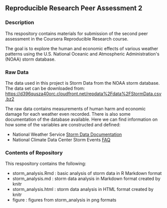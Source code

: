## Reproducible Research Peer Assessment 2

### Description

Ths respository contains materials for submission of the second peer assessment in the Coursera Reproducible Research course.

The goal is to explore the human and economic effects of various weather patterns using the U.S. National Oceanic and Atmospheric Administration's (NOAA) storm database.

### Raw Data

The data used in this project is Storm Data from the NOAA storm database. The data set can be downloaded from: https://d396qusza40orc.cloudfront.net/repdata%2Fdata%2FStormData.csv.bz2

The raw data contains measurements of human harm and economic damage for each weather even recorded. There is also some documentation of the database available. Here we can find information on how some of the variables are constructed and defined:

* National Weather Service [Storm Data Documentation](https://d396qusza40orc.cloudfront.net/repdata%2Fpeer2_doc%2Fpd01016005curr.pdf)
* National Climate Data Center Storm Events [FAQ](https://d396qusza40orc.cloudfront.net/repdata%2Fpeer2_doc%2FNCDC%20Storm%20Events-FAQ%20Page.pdf)
 
### Contents of Repository

This respository contains the following:

+ storm_analysis.Rmd : basic analysis of storm data in R Markdown format
+ storm_analysis.md : storm data analysis in Markdown format created by knitr
+ storm_analysis.html : storm data analysis in HTML format created by knitr
+ figure : figures from storm_analysis in png formats
